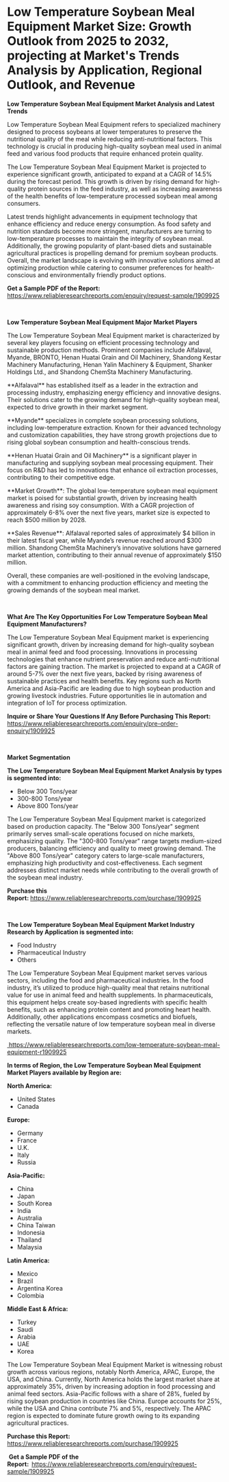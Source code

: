 <p><h1>Low Temperature Soybean Meal Equipment Market Size: Growth Outlook from 2025 to 2032, projecting at Market's Trends Analysis by Application, Regional Outlook, and Revenue</h1></p><p><strong>Low Temperature Soybean Meal Equipment Market Analysis and Latest Trends</strong></p>
<p><p>Low Temperature Soybean Meal Equipment refers to specialized machinery designed to process soybeans at lower temperatures to preserve the nutritional quality of the meal while reducing anti-nutritional factors. This technology is crucial in producing high-quality soybean meal used in animal feed and various food products that require enhanced protein quality.</p><p>The Low Temperature Soybean Meal Equipment Market is projected to experience significant growth, anticipated to expand at a CAGR of 14.5% during the forecast period. This growth is driven by rising demand for high-quality protein sources in the feed industry, as well as increasing awareness of the health benefits of low-temperature processed soybean meal among consumers.</p><p>Latest trends highlight advancements in equipment technology that enhance efficiency and reduce energy consumption. As food safety and nutrition standards become more stringent, manufacturers are turning to low-temperature processes to maintain the integrity of soybean meal. Additionally, the growing popularity of plant-based diets and sustainable agricultural practices is propelling demand for premium soybean products. Overall, the market landscape is evolving with innovative solutions aimed at optimizing production while catering to consumer preferences for health-conscious and environmentally friendly product options.</p></p>
<p><strong>Get a Sample PDF of the Report:&nbsp;</strong> <a href="https://www.reliableresearchreports.com/enquiry/request-sample/1909925?utm_campaign=2797&utm_medium=2&utm_source=Github&utm_content=ia&utm_term=12042025&utm_id=low-temperature-soybean-meal-equipment">https://www.reliableresearchreports.com/enquiry/request-sample/1909925</a></p>
<p>&nbsp;</p>
<p><strong>Low Temperature Soybean Meal Equipment Major Market Players</strong></p>
<p><p>The Low Temperature Soybean Meal Equipment market is characterized by several key players focusing on efficient processing technology and sustainable production methods. Prominent companies include Alfalaval, Myande, BRONTO, Henan Huatai Grain and Oil Machinery, Shandong Kestar Machinery Manufacturing, Henan Yalin Machinery & Equipment, Shanker Holdings Ltd., and Shandong ChemSta Machinery Manufacturing.</p><p>**Alfalaval** has established itself as a leader in the extraction and processing industry, emphasizing energy efficiency and innovative designs. Their solutions cater to the growing demand for high-quality soybean meal, expected to drive growth in their market segment.</p><p>**Myande** specializes in complete soybean processing solutions, including low-temperature extraction. Known for their advanced technology and customization capabilities, they have strong growth projections due to rising global soybean consumption and health-conscious trends.</p><p>**Henan Huatai Grain and Oil Machinery** is a significant player in manufacturing and supplying soybean meal processing equipment. Their focus on R&D has led to innovations that enhance oil extraction processes, contributing to their competitive edge.</p><p>**Market Growth**: The global low-temperature soybean meal equipment market is poised for substantial growth, driven by increasing health awareness and rising soy consumption. With a CAGR projection of approximately 6-8% over the next five years, market size is expected to reach $500 million by 2028.</p><p>**Sales Revenue**: Alfalaval reported sales of approximately $4 billion in their latest fiscal year, while Myande’s revenue reached around $300 million. Shandong ChemSta Machinery’s innovative solutions have garnered market attention, contributing to their annual revenue of approximately $150 million.</p><p>Overall, these companies are well-positioned in the evolving landscape, with a commitment to enhancing production efficiency and meeting the growing demands of the soybean meal market.</p></p>
<p>&nbsp;</p>
<p><strong>What Are The Key Opportunities For Low Temperature Soybean Meal Equipment Manufacturers?</strong></p>
<p><p>The Low Temperature Soybean Meal Equipment market is experiencing significant growth, driven by increasing demand for high-quality soybean meal in animal feed and food processing. Innovations in processing technologies that enhance nutrient preservation and reduce anti-nutritional factors are gaining traction. The market is projected to expand at a CAGR of around 5-7% over the next five years, backed by rising awareness of sustainable practices and health benefits. Key regions such as North America and Asia-Pacific are leading due to high soybean production and growing livestock industries. Future opportunities lie in automation and integration of IoT for process optimization.</p></p>
<p><strong>Inquire or Share Your Questions If Any Before Purchasing This Report:</strong> <a href="https://www.reliableresearchreports.com/enquiry/pre-order-enquiry/1909925?utm_campaign=2797&utm_medium=2&utm_source=Github&utm_content=ia&utm_term=12042025&utm_id=low-temperature-soybean-meal-equipment">https://www.reliableresearchreports.com/enquiry/pre-order-enquiry/1909925</a></p>
<p>&nbsp;</p>
<p><strong>Market Segmentation</strong></p>
<p><strong>The Low Temperature Soybean Meal Equipment Market Analysis by types is segmented into:</strong></p>
<p><ul><li>Below 300 Tons/year</li><li>300-800 Tons/year</li><li>Above 800 Tons/year</li></ul></p>
<p><p>The Low Temperature Soybean Meal Equipment market is categorized based on production capacity. The "Below 300 Tons/year" segment primarily serves small-scale operations focused on niche markets, emphasizing quality. The "300-800 Tons/year" range targets medium-sized producers, balancing efficiency and quality to meet growing demand. The "Above 800 Tons/year" category caters to large-scale manufacturers, emphasizing high productivity and cost-effectiveness. Each segment addresses distinct market needs while contributing to the overall growth of the soybean meal industry.</p></p>
<p><strong>Purchase this Report:&nbsp;</strong><a href="https://www.reliableresearchreports.com/purchase/1909925?utm_campaign=2797&utm_medium=2&utm_source=Github&utm_content=ia&utm_term=12042025&utm_id=low-temperature-soybean-meal-equipment">https://www.reliableresearchreports.com/purchase/1909925</a></p>
<p>&nbsp;</p>
<p><strong>The Low Temperature Soybean Meal Equipment Market Industry Research by Application is segmented into:</strong></p>
<p><ul><li>Food Industry</li><li>Pharmaceutical Industry</li><li>Others</li></ul></p>
<p><p>The Low Temperature Soybean Meal Equipment market serves various sectors, including the food and pharmaceutical industries. In the food industry, it’s utilized to produce high-quality meal that retains nutritional value for use in animal feed and health supplements. In pharmaceuticals, this equipment helps create soy-based ingredients with specific health benefits, such as enhancing protein content and promoting heart health. Additionally, other applications encompass cosmetics and biofuels, reflecting the versatile nature of low temperature soybean meal in diverse markets.</p></p>
<p><a href="https://www.reliableresearchreports.com/low-temperature-soybean-meal-equipment-r1909925?utm_campaign=2797&utm_medium=2&utm_source=Github&utm_content=ia&utm_term=12042025&utm_id=low-temperature-soybean-meal-equipment">&nbsp;https://www.reliableresearchreports.com/low-temperature-soybean-meal-equipment-r1909925</a></p>
<p><strong>In terms of Region, the Low Temperature Soybean Meal Equipment Market Players available by Region are:</strong></p>
<p>
    <p> <strong> North America: </strong>
        <ul>
            <li>United States</li>
            <li>Canada</li>
        </ul>
        </p> 
    <p> <strong> Europe: </strong>
        <ul>
            <li>Germany</li>
            <li>France</li>
            <li>U.K.</li>
            <li>Italy</li>
            <li>Russia</li>
        </ul>
        </p> 
    <p> <strong> Asia-Pacific: </strong>
        <ul>
            <li>China</li>
            <li>Japan</li>
            <li>South Korea</li>
            <li>India</li>
            <li>Australia</li>
            <li>China Taiwan</li>
            <li>Indonesia</li>
            <li>Thailand</li>
            <li>Malaysia</li>
        </ul>
        </p> 
    <p> <strong> Latin America: </strong>
        <ul>
            <li>Mexico</li>
            <li>Brazil</li>
            <li>Argentina Korea</li>
            <li>Colombia</li>
        </ul>
        </p> 
    <p> <strong> Middle East & Africa: </strong>
        <ul>
            <li>Turkey</li>
            <li>Saudi</li>
            <li>Arabia</li>
            <li>UAE</li>
            <li>Korea</li>
        </ul>
    </p>
    </p>
<p><p>The Low Temperature Soybean Meal Equipment Market is witnessing robust growth across various regions, notably North America, APAC, Europe, the USA, and China. Currently, North America holds the largest market share at approximately 35%, driven by increasing adoption in food processing and animal feed sectors. Asia-Pacific follows with a share of 28%, fueled by rising soybean production in countries like China. Europe accounts for 25%, while the USA and China contribute 7% and 5%, respectively. The APAC region is expected to dominate future growth owing to its expanding agricultural practices.</p></p>
<p><strong>Purchase this Report: </strong><a href="https://www.reliableresearchreports.com/purchase/1909925?utm_campaign=2797&utm_medium=2&utm_source=Github&utm_content=ia&utm_term=12042025&utm_id=low-temperature-soybean-meal-equipment">https://www.reliableresearchreports.com/purchase/1909925</a></p>
<p>&nbsp;<strong>Get a Sample PDF of the Report:&nbsp;&nbsp;</strong><a href="https://www.reliableresearchreports.com/enquiry/request-sample/1909925?utm_campaign=2797&utm_medium=2&utm_source=Github&utm_content=ia&utm_term=12042025&utm_id=low-temperature-soybean-meal-equipment">https://www.reliableresearchreports.com/enquiry/request-sample/1909925</a></p>
<p><strong></strong></p>
<p><p></p><p></p><p></p></p>